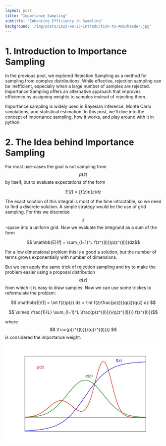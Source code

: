 ```yaml
---
layout: post
title: "Importance Sampling"
subtitle: "Enhancing Efficiency in Sampling"
background: '/img/posts/2023-08-13-Introduction-to-ANS/header.jpg'
---
```

# 1. Introduction to Importance Sampling

In the previous post, we explored Rejection Sampling as a method for sampling from complex distributions. While effective, rejection sampling can be inefficient, especially when a large number of samples are rejected. Importance Sampling offers an alternative approach that improves efficiency by assigning weights to samples instead of rejecting them.

Importance sampling is widely used in Bayesian inference, Monte Carlo simulations, and statistical estimation. In this post, we’ll dive into the concept of importance sampling, how it works, and play around with it in python.

# 2. The Idea behind Importance Sampling

For most use-cases the goal is not sampling from $$p(z)$$ by itself, but to evaluate expectations of the form

$$ \mathbb{E}[f] = \int f(z)p(z) dz $$

The exact solution of this integral is most of the time intractable, so we need to find a discrete solution. A simple strategy would be the use of grid sampling. For this we discretize $$z$$-space into a uniform grid. Now we evaluate the integrand as a sum of the form 

$$ \mathbb{E}[f] = \sum_{l=1}^L f(z^{(l)})p(z^{(l)})dz$$

For a low dimensional problem this is a good a solution, but the number of terms grows exponentially with number of dimensions.

But we can apply the same trick of rejection sampling and try to make the problem easier using a proposal distribution $$q(z)$$ from which it is easy to draw samples. Now we can use some trickes to reformulate the problem:

$$ \mathbb{E}[f] = \int f(z)p(z) dz = \int f(z)\frac{p(z)}{q(z)}q(z) dz $$ 

$$ \simeq \frac{1}{L} \sum_{l=1}^L \frac{p(z^{(l)})}{q(z^{(l)})} f(z^{(l)})$$ 

where $$ \frac{p(z^{(l)})}{q(z^{(l)})} $$ is considered the importance weight.

![Imagetext](img/posts/2024-08-19-Importance-Sampling.md/importanceSamplingIdea.jpg)

